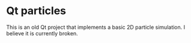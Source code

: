 # Qt particles
This is an old Qt project that implements a basic 2D particle simulation.
I believe it is currently broken.
